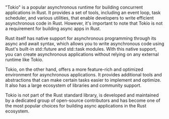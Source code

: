 "Tokio" is a popular asynchronous runtime for building concurrent applications in Rust. It provides a set of tools, including an event loop, task scheduler, and various utilities, that enable developers to write efficient asynchronous code in Rust. However, it's important to note that Tokio is not a requirement for building async apps in Rust.

Rust itself has native support for asynchronous programming through its async and await syntax, which allows you to write asynchronous code using Rust's built-in std::future and std::task modules. With this native support, you can create asynchronous applications without relying on any external runtime like Tokio.

Tokio, on the other hand, offers a more feature-rich and optimized environment for asynchronous applications. It provides additional tools and abstractions that can make certain tasks easier to implement and optimize. It also has a large ecosystem of libraries and community support.

Tokio is not part of the Rust standard library, is developed and maintained by a dedicated group of open-source contributors and has become one of the most popular choices for building async applications in the Rust ecosystem.
